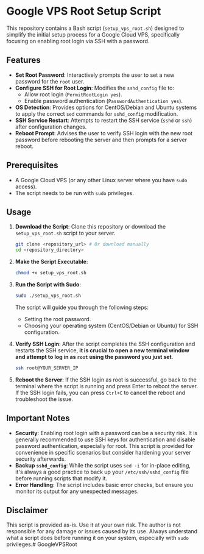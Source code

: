 # Google VPS Root Setup Script

This repository contains a Bash script (`setup_vps_root.sh`) designed to simplify the initial setup process for a Google Cloud VPS, specifically focusing on enabling root login via SSH with a password.

## Features

*   **Set Root Password**: Interactively prompts the user to set a new password for the `root` user.
*   **Configure SSH for Root Login**: Modifies the `sshd_config` file to:
    *   Allow root login (`PermitRootLogin yes`).
    *   Enable password authentication (`PasswordAuthentication yes`).
*   **OS Detection**: Provides options for CentOS/Debian and Ubuntu systems to apply the correct `sed` commands for `sshd_config` modification.
*   **SSH Service Restart**: Attempts to restart the SSH service (`sshd` or `ssh`) after configuration changes.
*   **Reboot Prompt**: Advises the user to verify SSH login with the new root password before rebooting the server and then prompts for a server reboot.

## Prerequisites

*   A Google Cloud VPS (or any other Linux server where you have `sudo` access).
*   The script needs to be run with `sudo` privileges.

## Usage

1.  **Download the Script**:
    Clone this repository or download the `setup_vps_root.sh` script to your server.

    ```bash
    git clone <repository_url> # Or download manually
    cd <repository_directory>
    ```

2.  **Make the Script Executable**:

    ```bash
    chmod +x setup_vps_root.sh
    ```

3.  **Run the Script with Sudo**:

    ```bash
    sudo ./setup_vps_root.sh
    ```

    The script will guide you through the following steps:
    *   Setting the root password.
    *   Choosing your operating system (CentOS/Debian or Ubuntu) for SSH configuration.

4.  **Verify SSH Login**:
    After the script completes the SSH configuration and restarts the SSH service, **it is crucial to open a new terminal window and attempt to log in as `root` using the password you just set**.

    ```bash
    ssh root@YOUR_SERVER_IP
    ```

5.  **Reboot the Server**:
    If the SSH login as root is successful, go back to the terminal where the script is running and press Enter to reboot the server. If the SSH login fails, you can press `Ctrl+C` to cancel the reboot and troubleshoot the issue.

## Important Notes

*   **Security**: Enabling root login with a password can be a security risk. It is generally recommended to use SSH keys for authentication and disable password authentication, especially for root. This script is provided for convenience in specific scenarios but consider hardening your server security afterwards.
*   **Backup `sshd_config`**: While the script uses `sed -i` for in-place editing, it's always a good practice to back up your `/etc/ssh/sshd_config` file before running scripts that modify it.
*   **Error Handling**: The script includes basic error checks, but ensure you monitor its output for any unexpected messages.

## Disclaimer

This script is provided as-is. Use it at your own risk. The author is not responsible for any damage or issues caused by its use. Always understand what a script does before running it on your system, especially with `sudo` privileges.# GoogleVPSRoot
